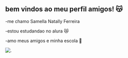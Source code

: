 ## bem vindos ao meu perfil amigos! 😽

-me chamo Samella Natally Ferreira 

-estou estudandao no alura 😿

-amo meus amigos e minha escola 🥰


![.](https://tenor.com/pt-BR/view/levin-the-doctor-baby-yoda-punching-fight-shut-up-gif)
